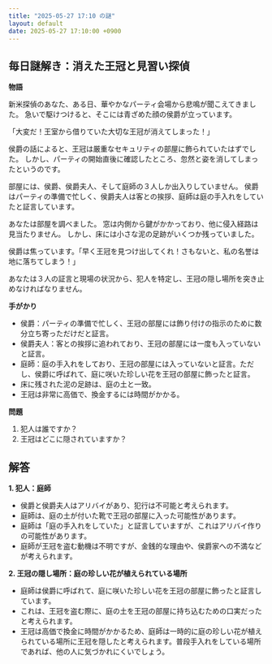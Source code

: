 ```yaml
---
title: "2025-05-27 17:10 の謎"
layout: default
date: 2025-05-27 17:10:00 +0900
---
```

## 毎日謎解き：消えた王冠と見習い探偵

**物語**

新米探偵のあなた、ある日、華やかなパーティ会場から悲鳴が聞こえてきました。
急いで駆けつけると、そこには青ざめた顔の侯爵が立っています。

「大変だ！王室から借りていた大切な王冠が消えてしまった！」

侯爵の話によると、王冠は厳重なセキュリティの部屋に飾られていたはずでした。
しかし、パーティの開始直後に確認したところ、忽然と姿を消してしまったというのです。

部屋には、侯爵、侯爵夫人、そして庭師の３人しか出入りしていません。
侯爵はパーティの準備で忙しく、侯爵夫人は客との挨拶、庭師は庭の手入れをしていたと証言しています。

あなたは部屋を調べました。
窓は内側から鍵がかかっており、他に侵入経路は見当たりません。
しかし、床には小さな泥の足跡がいくつか残っていました。

侯爵は焦っています。「早く王冠を見つけ出してくれ！さもないと、私の名誉は地に落ちてしまう！」

あなたは３人の証言と現場の状況から、犯人を特定し、王冠の隠し場所を突き止めなければなりません。

**手がかり**

*   侯爵：パーティの準備で忙しく、王冠の部屋には飾り付けの指示のために数分立ち寄っただけだと証言。
*   侯爵夫人：客との挨拶に追われており、王冠の部屋には一度も入っていないと証言。
*   庭師：庭の手入れをしており、王冠の部屋には入っていないと証言。ただし、侯爵に呼ばれて、庭に咲いた珍しい花を王冠の部屋に飾ったと証言。
*   床に残された泥の足跡は、庭の土と一致。
*   王冠は非常に高価で、換金するには時間がかかる。

**問題**

1.  犯人は誰ですか？
2.  王冠はどこに隠されていますか？

## 解答

**1. 犯人：庭師**

*   侯爵と侯爵夫人はアリバイがあり、犯行は不可能と考えられます。
*   庭師は、庭の土が付いた靴で王冠の部屋に入った可能性があります。
*   庭師は「庭の手入れをしていた」と証言していますが、これはアリバイ作りの可能性があります。
*   庭師が王冠を盗む動機は不明ですが、金銭的な理由や、侯爵家への不満などが考えられます。

**2. 王冠の隠し場所：庭の珍しい花が植えられている場所**

*   庭師は侯爵に呼ばれて、庭に咲いた珍しい花を王冠の部屋に飾ったと証言しています。
*   これは、王冠を盗む際に、庭の土を王冠の部屋に持ち込むための口実だったと考えられます。
*   王冠は高価で換金に時間がかかるため、庭師は一時的に庭の珍しい花が植えられている場所に王冠を隠したと考えられます。普段手入れをしている場所であれば、他の人に気づかれにくいでしょう。
